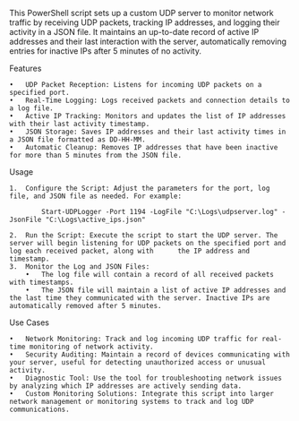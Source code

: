 This PowerShell script sets up a custom UDP server to monitor network traffic 
by receiving UDP packets, tracking IP addresses, and logging their activity in a JSON file. 
It maintains an up-to-date record of active IP addresses and their last interaction with 
the server, automatically removing entries for inactive IPs after 5 minutes of no activity.

Features

	•	UDP Packet Reception: Listens for incoming UDP packets on a specified port.
	•	Real-Time Logging: Logs received packets and connection details to a log file.
	•	Active IP Tracking: Monitors and updates the list of IP addresses with their last activity timestamp.
	•	JSON Storage: Saves IP addresses and their last activity times in a JSON file formatted as DD-HH-MM.
	•	Automatic Cleanup: Removes IP addresses that have been inactive for more than 5 minutes from the JSON file.

Usage

	1.	Configure the Script: Adjust the parameters for the port, log file, and JSON file as needed. For example:
   
     		Start-UDPLogger -Port 1194 -LogFile "C:\Logs\udpserver.log" -JsonFile "C:\Logs\active_ips.json"
     
	2.	Run the Script: Execute the script to start the UDP server. The server will begin listening for UDP packets on the specified port and log each received packet, along with 		the IP address and timestamp.
	3.	Monitor the Log and JSON Files:
	    •	The log file will contain a record of all received packets with timestamps.
	    •	The JSON file will maintain a list of active IP addresses and the last time they communicated with the server. Inactive IPs are automatically removed after 5 minutes.

Use Cases

	•	Network Monitoring: Track and log incoming UDP traffic for real-time monitoring of network activity.
	•	Security Auditing: Maintain a record of devices communicating with your server, useful for detecting unauthorized access or unusual activity.
	•	Diagnostic Tool: Use the tool for troubleshooting network issues by analyzing which IP addresses are actively sending data.
	•	Custom Monitoring Solutions: Integrate this script into larger network management or monitoring systems to track and log UDP communications.

  	
